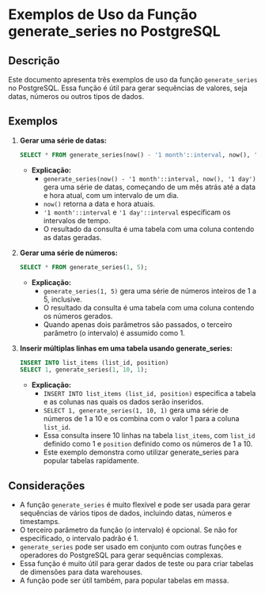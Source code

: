 # Exemplos de Uso da Função generate_series no PostgreSQL

## Descrição

Este documento apresenta três exemplos de uso da função `generate_series` no PostgreSQL. Essa função é útil para gerar sequências de valores, seja datas, números ou outros tipos de dados.

## Exemplos

1.  **Gerar uma série de datas:**

    ```sql
    SELECT * FROM generate_series(now() - '1 month'::interval, now(), '1 day');
    ```

    * **Explicação:**
        * `generate_series(now() - '1 month'::interval, now(), '1 day')` gera uma série de datas, começando de um mês atrás até a data e hora atual, com um intervalo de um dia.
        * `now()` retorna a data e hora atuais.
        * `'1 month'::interval` e `'1 day'::interval` especificam os intervalos de tempo.
        * O resultado da consulta é uma tabela com uma coluna contendo as datas geradas.

2.  **Gerar uma série de números:**

    ```sql
    SELECT * FROM generate_series(1, 5);
    ```

    * **Explicação:**
        * `generate_series(1, 5)` gera uma série de números inteiros de 1 a 5, inclusive.
        * O resultado da consulta é uma tabela com uma coluna contendo os números gerados.
        * Quando apenas dois parâmetros são passados, o terceiro parâmetro (o intervalo) é assumido como 1.

3.  **Inserir múltiplas linhas em uma tabela usando generate_series:**

    ```sql
    INSERT INTO list_items (list_id, position)
    SELECT 1, generate_series(1, 10, 1);
    ```

    * **Explicação:**
        * `INSERT INTO list_items (list_id, position)` especifica a tabela e as colunas nas quais os dados serão inseridos.
        * `SELECT 1, generate_series(1, 10, 1)` gera uma série de números de 1 a 10 e os combina com o valor 1 para a coluna `list_id`.
        * Essa consulta insere 10 linhas na tabela `list_items`, com `list_id` definido como 1 e `position` definido como os números de 1 a 10.
        * Este exemplo demonstra como utilizar generate\_series para popular tabelas rapidamente.

## Considerações

* A função `generate_series` é muito flexível e pode ser usada para gerar sequências de vários tipos de dados, incluindo datas, números e timestamps.
* O terceiro parâmetro da função (o intervalo) é opcional. Se não for especificado, o intervalo padrão é 1.
* `generate_series` pode ser usado em conjunto com outras funções e operadores do PostgreSQL para gerar sequências complexas.
* Essa função é muito útil para gerar dados de teste ou para criar tabelas de dimensões para data warehouses.
* A função pode ser útil também, para popular tabelas em massa.
